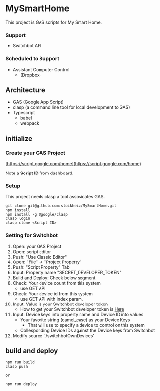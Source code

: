 # MySmartHome

This project is GAS scripts for My Smart Home.

### Support

- Switchbot API

### Scheduled to Support

- Assistant Computer Control
  - (Dropbox)

## Architecture

- GAS (Google App Script)
- clasp (a command line tool for local development to GAS)
- Typescript
  - babel
  - webpack

## initialize

### Create your GAS Project

[https://script.google.com/home](https://script.google.com/home)

Note a **Script ID** from dashboard.


### Setup 

This project needs clasp a tool assosicates GAS. 

```
git clone git@github.com:stoikheia/MySmartHome.git
npm install
npm install -g @google/clasp
clasp login
clasp clone <Script ID>
```

### Setting for Switchbot

1. Open: your GAS Project
1. Open: script editor
1. Push: "Use Classic Editor"
1. Open: "File" -> "Project Property"
1. Push: "Script Property" Tab
1. Input: Property name "SECRET_DEVELOPER_TOKEN"
1. Build and Deploy: Check below segment
1. Check: Your device count from this system
   * use GET API
1. Check: Your device id from this system
   * use GET API with index param.
1. Input: Value is your Switchbot developer token
   * How to get your Switchbot developer token is [Here](https://github.com/OpenWonderLabs/SwitchBotAPI)
1. Input: Device keys into property name and Device ID into values
   * Your favorite string (camel_case) as your Device Keys
     * That will use to specify a device to control on this system
   * Collesponding Device IDs against the Device keys from Switchbot
1. Modify source './switchbotOwnDevices'


## build and deploy

```
npm run build
clasp push

or

npm run deploy
```
